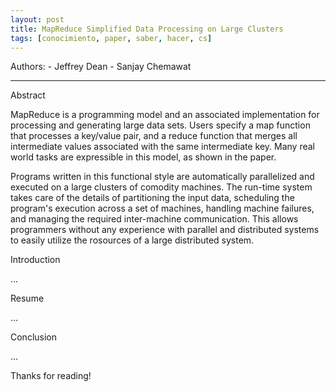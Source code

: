 ```yaml
---
layout: post
title: MapReduce Simplified Data Processing on Large Clusters
tags: [conocimiento, paper, saber, hacer, cs]
---
```


<!--Resumen-->

Authors:
    - Jeffrey Dean
    - Sanjay Chemawat

---
<!--more-->

Abstract

MapReduce is a programming model and an associated implementation for processing and generating large data sets.
Users specify a map function that processes a key/value pair, and a reduce function that merges all intermediate values associated with the same intermediate key. Many real world tasks are expressible in this model, as shown in the paper.

Programs written in this functional style are automatically parallelized and executed on a large clusters of comodity machines.
The run-time system takes care of the details of partitioning the input data, scheduling the program's execution across a set of machines, handling machine failures, and managing the required inter-machine communication. This allows programmers without any experience with parallel and distributed systems to easily utilize the rosources of a large distributed system.

Introduction

...

Resume

...

Conclusion

...
  
Thanks for reading!